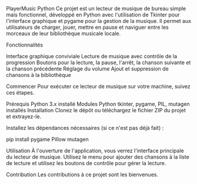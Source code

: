 PlayerMusic Python
Ce projet est un lecteur de musique de bureau simple mais fonctionnel, développé en Python avec l'utilisation de Tkinter pour l'interface graphique et pygame pour la gestion de la musique. Il permet aux utilisateurs de charger, jouer, mettre en pause et naviguer entre les morceaux de leur bibliothèque musicale locale.

Fonctionnalités

Interface graphique conviviale
Lecture de musique avec contrôle de la progression
Boutons pour la lecture, la pause, l'arrêt, la chanson suivante et la chanson précédente
Réglage du volume
Ajout et suppression de chansons à la bibliothèque


Commencer
Pour exécuter ce lecteur de musique sur votre machine, suivez ces étapes.


Prérequis
Python 3.x installé
Modules Python tkinter, pygame, PIL, mutagen installés
Installation
Clonez le dépôt ou téléchargez le fichier ZIP du projet et extrayez-le.

Installez les dépendances nécessaires (si ce n'est pas déjà fait) :

pip install pygame Pillow mutagen

Utilisation
À l'ouverture de l'application, vous verrez l'interface principale du lecteur de musique. Utilisez le menu pour ajouter des chansons à la liste de lecture et utilisez les boutons de contrôle pour gérer la lecture.

Contribution
Les contributions à ce projet sont les bienvenues.
